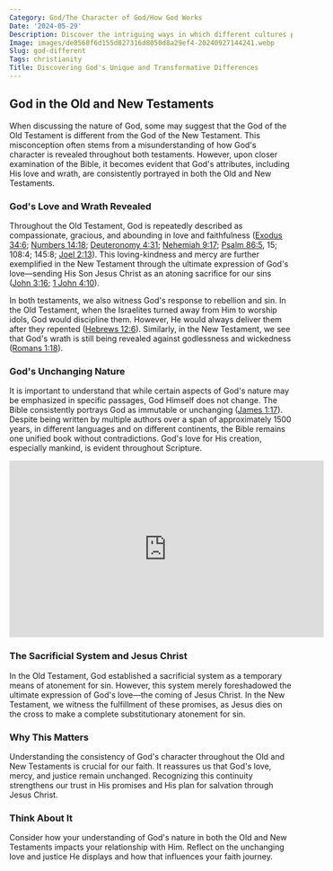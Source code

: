 ```yaml
---
Category: God/The Character of God/How God Works
Date: '2024-05-29'
Description: Discover the intriguing ways in which different cultures perceive and worship God. Explore the diverse perspectives and beliefs that shape our understanding of the divine.
Image: images/de8568f6d155d827316d8050d8a29ef4-20240927144241.webp
Slug: god-different
Tags: christianity
Title: Discovering God's Unique and Transformative Differences
---
```


## God in the Old and New Testaments

When discussing the nature of God, some may suggest that the God of the Old Testament is different from the God of the New Testament. This misconception often stems from a misunderstanding of how God's character is revealed throughout both testaments. However, upon closer examination of the Bible, it becomes evident that God's attributes, including His love and wrath, are consistently portrayed in both the Old and New Testaments.

### God's Love and Wrath Revealed

Throughout the Old Testament, God is repeatedly described as compassionate, gracious, and abounding in love and faithfulness ([Exodus 34:6](https://www.bibleref.com/Exodus/34/Exodus-34-6.html); [Numbers 14:18](https://www.bibleref.com/Numbers/14/Numbers-14-18.html); [Deuteronomy 4:31](https://www.bibleref.com/Deuteronomy/4/Deuteronomy-4-31.html); [Nehemiah 9:17](https://www.bibleref.com/Nehemiah/9/Nehemiah-9-17.html); [Psalm 86:5](https://www.bibleref.com/Psalm/86/Psalm-86-5.html), 15; 108:4; 145:8; [Joel 2:13](https://www.bibleref.com/Joel/2/Joel-2-13.html)). This loving-kindness and mercy are further exemplified in the New Testament through the ultimate expression of God's love—sending His Son Jesus Christ as an atoning sacrifice for our sins ([John 3:16](https://www.bibleref.com/John/3/John-3-16.html); [1 John 4:10](https://www.bibleref.com/1-John/4/1-John-4-10.html)).

In both testaments, we also witness God's response to rebellion and sin. In the Old Testament, when the Israelites turned away from Him to worship idols, God would discipline them. However, He would always deliver them after they repented ([Hebrews 12:6](https://www.bibleref.com/Hebrews/12/Hebrews-12-6.html)). Similarly, in the New Testament, we see that God's wrath is still being revealed against godlessness and wickedness ([Romans 1:18](https://www.bibleref.com/Romans/1/Romans-1-18.html)).

### God's Unchanging Nature

It is important to understand that while certain aspects of God's nature may be emphasized in specific passages, God Himself does not change. The Bible consistently portrays God as immutable or unchanging ([James 1:17](https://www.bibleref.com/James/1/James-1-17.html)). Despite being written by multiple authors over a span of approximately 1500 years, in different languages and on different continents, the Bible remains one unified book without contradictions. God's love for His creation, especially mankind, is evident throughout Scripture.


<iframe width="560" height="315" src="https://www.youtube.com/embed/gaS59ddVkao" frameborder="0" allow="autoplay; encrypted-media" allowfullscreen></iframe>


### The Sacrificial System and Jesus Christ

In the Old Testament, God established a sacrificial system as a temporary means of atonement for sin. However, this system merely foreshadowed the ultimate expression of God's love—the coming of Jesus Christ. In the New Testament, we witness the fulfillment of these promises, as Jesus dies on the cross to make a complete substitutionary atonement for sin.

### Why This Matters

Understanding the consistency of God's character throughout the Old and New Testaments is crucial for our faith. It reassures us that God's love, mercy, and justice remain unchanged. Recognizing this continuity strengthens our trust in His promises and His plan for salvation through Jesus Christ.

### Think About It

Consider how your understanding of God's nature in both the Old and New Testaments impacts your relationship with Him. Reflect on the unchanging love and justice He displays and how that influences your faith journey.